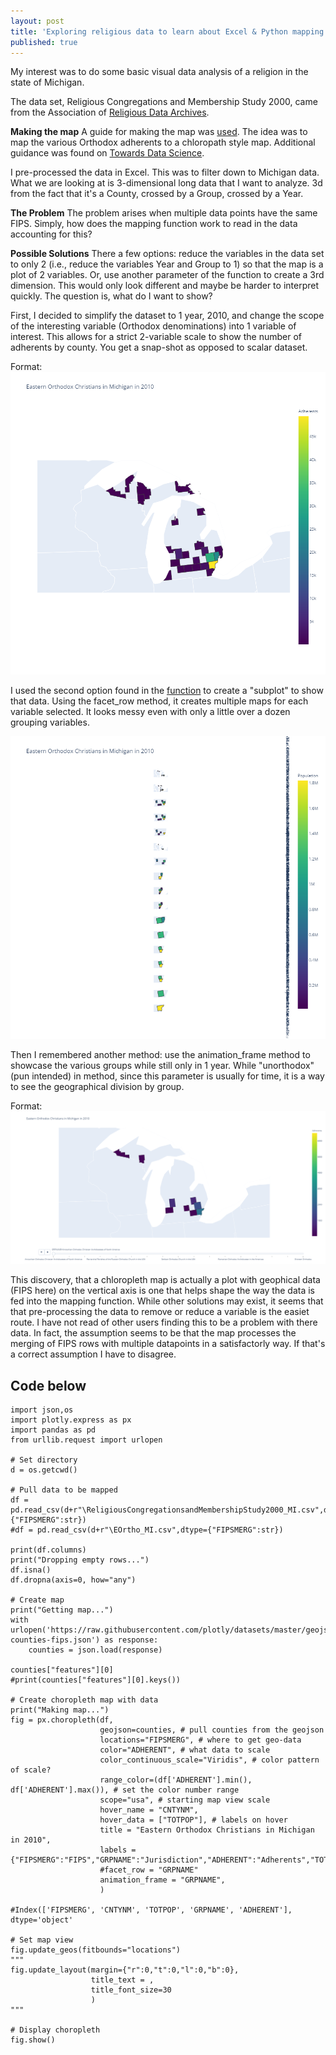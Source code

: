 ```yaml
---
layout: post
title: 'Exploring religious data to learn about Excel & Python mapping'
published: true
---
```


My interest was to do some basic visual data analysis of a religion in the state of Michigan.

The data set, Religious Congregations and Membership Study 2000, came from the Association of [Religious Data Archives](https://www.thearda.com). 

**Making the map**
A guide for making the map was [used](https://plotly.com/python/choropleth-maps/). The idea was to map the various Orthodox adherents to a chloropath style map.
Additional guidance was found on [Towards Data Science](https://towardsdatascience.com/choropleth-maps-101-using-plotly-5daf85e7275d).

I pre-processed the data in Excel. This was to filter down to Michigan data. What we are looking at is 3-dimensional long data that I want to analyze. 3d from the fact that it's a County, crossed by a Group, crossed by a Year.

**The Problem**
The problem arises when multiple data points have the same FIPS. Simply, how does the mapping function work to read in the data accounting for this?

**Possible Solutions**
There a few options: reduce the variables in the data set to only 2 (i.e., reduce the variables Year and Group to 1) so that the map is a plot of 2 variables. Or, use another parameter of the function to create a 3rd dimension. This would only look different and maybe be harder to interpret quickly. The question is, what do I want to show?

First, I decided to simplify the dataset to 1 year, 2010, and change the scope of the interesting variable (Orthodox denominations) into 1 variable of interest. This allows for a strict 2-variable scale to show the number of adherents by county. You get a snap-shot as opposed to scalar dataset.

Format: ![pre-processed](/images/EO_2010.png)

I used the second option found in the [function](https://plotly.com/python-api-reference/generated/plotly.express.choropleth) to create a "subplot" to show that data. Using the facet_row method, it creates multiple maps for each variable selected. It looks messy even with only a little over a dozen grouping variables.

![framed_col](/images/facet_row.png)

Then I remembered another method: use the animation_frame method to showcase the various groups while still only in 1 year. While "unorthodox" (pun intended) in method, since this parameter is usually for time, it is a way to see the geographical division by group. 

Format: ![animation_frame](/images/animation.png)

This discovery, that a chloropleth map is actually a plot with geophical data (FIPS here) on the vertical axis is one that helps shape the way the data is fed into the mapping function. While other solutions may exist, it seems that that pre-processing the data to remove or reduce a variable is the easiet route. I have not read of other users finding this to be a problem with there data. In fact, the assumption seems to be that the map processes the merging of FIPS rows with multiple datapoints in a satisfactorly way. If that's a correct assumption I have to disagree.

Code below
------
    import json,os
    import plotly.express as px
    import pandas as pd
    from urllib.request import urlopen

    # Set directory
    d = os.getcwd()

    # Pull data to be mapped
    df = pd.read_csv(d+r"\ReligiousCongregationsandMembershipStudy2000_MI.csv",dtype={"FIPSMERG":str})
    #df = pd.read_csv(d+r"\EOrtho_MI.csv",dtype={"FIPSMERG":str})

    print(df.columns)
    print("Dropping empty rows...")
    df.isna()
    df.dropna(axis=0, how="any")

    # Create map
    print("Getting map...")
    with urlopen('https://raw.githubusercontent.com/plotly/datasets/master/geojson-counties-fips.json') as response:
        counties = json.load(response)

    counties["features"][0]
    #print(counties["features"][0].keys())

    # Create choropleth map with data
    print("Making map...")
    fig = px.choropleth(df,
                        geojson=counties, # pull counties from the geojson
                        locations="FIPSMERG", # where to get geo-data
                        color="ADHERENT", # what data to scale
                        color_continuous_scale="Viridis", # color pattern of scale?
                        range_color=(df['ADHERENT'].min(), df['ADHERENT'].max()), # set the color number range
                        scope="usa", # starting map view scale
                        hover_name = "CNTYNM",
                        hover_data = ["TOTPOP"], # labels on hover
                        title = "Eastern Orthodox Christians in Michigan in 2010",
                        labels = {"FIPSMERG":"FIPS","GRPNAME":"Jurisdiction","ADHERENT":"Adherents","TOTPOP":"Population"},
                        #facet_row = "GRPNAME"
                        animation_frame = "GRPNAME",
                        )

    #Index(['FIPSMERG', 'CNTYNM', 'TOTPOP', 'GRPNAME', 'ADHERENT'], dtype='object'

    # Set map view
    fig.update_geos(fitbounds="locations")
    """
    fig.update_layout(margin={"r":0,"t":0,"l":0,"b":0},
                      title_text = ,
                      title_font_size=30
                      )
    """

    # Display choropleth
    fig.show()

